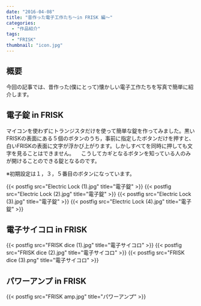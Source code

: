 ```yaml
---
date: "2016-04-08"
title: "昔作った電子工作たち～in FRISK 編～"
categories:
  - "作品紹介"
tags:
  - "FRISK"
thumbnail: "icon.jpg"
---
```


## 概要

今回の記事では、昔作った(僕にとって)懐かしい電子工作たちを写真で簡単に紹介します。
<!--more-->

## 電子錠 in FRISK

マイコンを使わずにトランジスタだけを使って簡単な錠を作ってみました。黒いFRISKの表面にある５個のボタンのうち，事前に指定したボタンだけを押すと、白いFRISKの表面に文字が浮かび上がります。しかしすべてを同時に押しても文字を見ることはできません。
　こうしてカギとなるボタンを知っている人のみが開けることのできる錠となるのです。

※初期設定は１，３，５番目のボタンになっています。

{{< postfig src="Electric Lock (1).jpg" title="電子錠" >}}
{{< postfig src="Electric Lock (2).jpg" title="電子錠" >}}
{{< postfig src="Electric Lock (3).jpg" title="電子錠" >}}
{{< postfig src="Electric Lock (4).jpg" title="電子錠" >}}

## 電子サイコロ in FRISK

{{< postfig src="FRISK dice (1).jpg" title="電子サイコロ" >}}
{{< postfig src="FRISK dice (2).jpg" title="電子サイコロ" >}}
{{< postfig src="FRISK dice (3).png" title="電子サイコロ" >}}

## パワーアンプ in FRISK

{{< postfig src="FRISK amp.jpg" title="パワーアンプ" >}}
